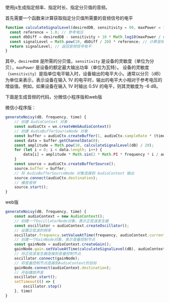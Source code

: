 使用js生成指定频率、指定时长、指定分贝值的音频。

首先需要一个函数来计算获取指定分贝值所需要的音频信号的电平
```js
function calculateSignalLevel(desiredDB, sensitivity = 90, maxPower = 100) {
  const reference = 1.0; // 参考电压
  const dbDiff = desiredDB - sensitivity + 10 * Math.log10(maxPower / reference); // 计算分贝差值
  const signalLevel = Math.pow(10, dbDiff / 20) * reference; // 计算音频信号电平
  return signalLevel; // 返回音频信号电平
}
```
其中，`desiredDB` 是所需的分贝值，`sensitivity` 是设备的灵敏度（单位为分贝），`maxPower` 是设备的额定最大输出功率（单位为瓦特）。
设备的灵敏度（`sensitivity`）是指单位电平输入时，设备输出的电平大小。通常以分贝（dB）为单位来表示，表示设备在输入 1V 的电平时，输出的电平大小相对于参考电压的增益值。例如，如果设备在输入 1V 时输出 0.5V 的电平，则其灵敏度为 -6 dB。

下面是生成音频的代码，分微信小程序版和web版

微信小程序版：
```js
generateNoisy(dB, frequency, time) {
	// 创建 AudioContext 对象
	const audioCtx = wx.createWebAudioContext()
	// 创建 AudioBufferSourceNode 对象
	const buffer = audioCtx.createBuffer(1, audioCtx.sampleRate * (time / 1000), audioCtx.sampleRate);
	const data = buffer.getChannelData(0);
	const amplitude = Math.pow(10, calculateSignalLevel(dB) / 20);
	for (let i = 0; i < data.length; i++) {
		data[i] = amplitude * Math.sin(2 * Math.PI * frequency * i / audioCtx.sampleRate);
	}
	const source = audioCtx.createBufferSource();
	source.buffer = buffer;
	// 将 AudioBufferSourceNode 对象连接到 AudioContext 输出
	source.connect(audioCtx.destination);
	// 播放音频
	source.start();
}
```

web版
```js
generateNoisy(dB, frequency, time) {
	const audioContext = new AudioContext();
	// 创建一个OscillatorNode对象，表示正弦波发生器
	const oscillator = audioContext.createOscillator();
	// 设置正弦波的频率
	oscillator.frequency.setValueAtTime(frequency, audioContext.currentTime);
	// 创建一个GainNode对象，表示音量控制节点
	const gainNode = audioContext.createGain();
	gainNode.gain.setValueAtTime(calculateSignalLevel(dB), audioContext.currentTime);
	// 将正弦波发生器连接到音量控制节点
	oscillator.connect(gainNode);
	// 将音量控制节点连接到AudioContext的目标
	gainNode.connect(audioContext.destination);
	// 开始播放声音
	oscillator.start();
	setTimeout(() => {
		oscillator.stop()
	}, time)
}
```
